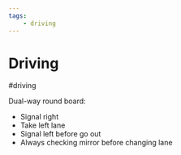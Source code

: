 ```yaml
---
tags: 
    - driving
---
```

# Driving

#driving

Dual-way round board:

- Signal right
- Take left lane
- Signal left before go out
- Always checking mirror before changing lane

